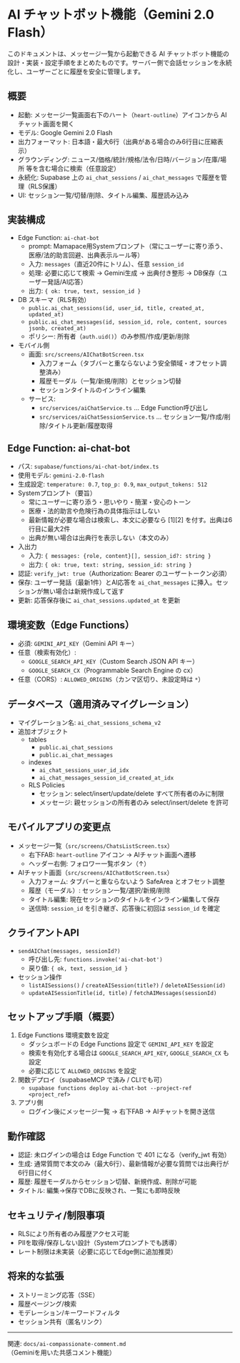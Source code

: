 # AI チャットボット機能（Gemini 2.0 Flash）

このドキュメントは、メッセージ一覧から起動できる AI チャットボット機能の設計・実装・設定手順をまとめたものです。サーバー側で会話セッションを永続化し、ユーザーごとに履歴を安全に管理します。

## 概要
- 起動: メッセージ一覧画面右下のハート（`heart-outline`）アイコンから AI チャット画面を開く
- モデル: Google Gemini 2.0 Flash
- 出力フォーマット: 日本語・最大6行（出典がある場合のみ6行目に圧縮表示）
- グラウンディング: ニュース/価格/統計/規格/法令/日時/バージョン/在庫/場所 等を含む場合に検索（任意設定）
- 永続化: Supabase 上の `ai_chat_sessions` / `ai_chat_messages` で履歴を管理（RLS保護）
- UI: セッション一覧/切替/削除、タイトル編集、履歴読み込み

## 実装構成
- Edge Function: `ai-chat-bot`
  - prompt: Mamapace用Systemプロンプト（常にユーザーに寄り添う、医療/法的助言回避、出典表示ルール等）
  - 入力: `messages`（直近20件にトリム）、任意 `session_id`
  - 処理: 必要に応じて検索 → Gemini生成 → 出典付き整形 → DB保存（ユーザー発話/AI応答）
  - 出力: `{ ok: true, text, session_id }`
- DB スキーマ（RLS有効）
  - `public.ai_chat_sessions(id, user_id, title, created_at, updated_at)`
  - `public.ai_chat_messages(id, session_id, role, content, sources jsonb, created_at)`
  - ポリシー: 所有者（`auth.uid()`）のみ参照/作成/更新/削除
- モバイル側
  - 画面: `src/screens/AIChatBotScreen.tsx`
    - 入力フォーム（タブバーと重ならないよう安全領域・オフセット調整済み）
    - 履歴モーダル（一覧/新規/削除）とセッション切替
    - セッションタイトルのインライン編集
  - サービス:
    - `src/services/aiChatService.ts` … Edge Function呼び出し
    - `src/services/aiChatSessionService.ts` … セッション一覧/作成/削除/タイトル更新/履歴取得

## Edge Function: ai-chat-bot
- パス: `supabase/functions/ai-chat-bot/index.ts`
- 使用モデル: `gemini-2.0-flash`
- 生成設定: `temperature: 0.7`, `top_p: 0.9`, `max_output_tokens: 512`
- Systemプロンプト（要旨）
  - 常にユーザーに寄り添う・思いやり・簡潔・安心のトーン
  - 医療・法的助言や危険行為の具体指示はしない
  - 最新情報が必要な場合は検索し、本文に必要なら [1][2] を付す。出典は6行目に最大2件
  - 出典が無い場合は出典行を表示しない（本文のみ）
- 入出力
  - 入力: `{ messages: {role, content}[], session_id?: string }`
  - 出力: `{ ok: true, text: string, session_id: string }`
- 認証: `verify_jwt: true`（Authorization: Bearer のユーザートークン必須）
- 保存: ユーザー発話（最新1件）とAI応答を `ai_chat_messages` に挿入。セッションが無い場合は新規作成して返す
- 更新: 応答保存後に `ai_chat_sessions.updated_at` を更新

## 環境変数（Edge Functions）
- 必須: `GEMINI_API_KEY`（Gemini API キー）
- 任意（検索有効化）:
  - `GOOGLE_SEARCH_API_KEY`（Custom Search JSON API キー）
  - `GOOGLE_SEARCH_CX`（Programmable Search Engine の cx）
- 任意（CORS）: `ALLOWED_ORIGINS`（カンマ区切り、未設定時は `*`）

## データベース（適用済みマイグレーション）
- マイグレーション名: `ai_chat_sessions_schema_v2`
- 追加オブジェクト
  - tables
    - `public.ai_chat_sessions`
    - `public.ai_chat_messages`
  - indexes
    - `ai_chat_sessions_user_id_idx`
    - `ai_chat_messages_session_id_created_at_idx`
  - RLS Policies
    - セッション: select/insert/update/delete すべて所有者のみに制限
    - メッセージ: 親セッションの所有者のみ select/insert/delete を許可

## モバイルアプリの変更点
- メッセージ一覧（`src/screens/ChatsListScreen.tsx`）
  - 右下FAB: `heart-outline` アイコン → AIチャット画面へ遷移
  - ヘッダー右側: フォロワー一覧ボタン（↑）
- AIチャット画面（`src/screens/AIChatBotScreen.tsx`）
  - 入力フォーム: タブバーと重ならないよう SafeArea とオフセット調整
  - 履歴（モーダル）: セッション一覧/選択/新規/削除
  - タイトル編集: 現在セッションのタイトルをインライン編集して保存
  - 送信時: `session_id` を引き継ぎ、応答後に初回は `session_id` を確定

## クライアントAPI
- `sendAIChat(messages, sessionId?)`
  - 呼び出し先: `functions.invoke('ai-chat-bot')`
  - 戻り値: `{ ok, text, session_id }`
- セッション操作
  - `listAISessions()` / `createAISession(title?)` / `deleteAISession(id)`
  - `updateAISessionTitle(id, title)` / `fetchAIMessages(sessionId)`

## セットアップ手順（概要）
1) Edge Functions 環境変数を設定
   - ダッシュボードの Edge Functions 設定で `GEMINI_API_KEY` を設定
   - 検索を有効化する場合は `GOOGLE_SEARCH_API_KEY`, `GOOGLE_SEARCH_CX` も設定
   - 必要に応じて `ALLOWED_ORIGINS` を設定
2) 関数デプロイ（supabaseMCP で済み / CLIでも可）
   - `supabase functions deploy ai-chat-bot --project-ref <project_ref>`
3) アプリ側
   - ログイン後にメッセージ一覧 → 右下FAB → AIチャットを開き送信

## 動作確認
- 認証: 未ログインの場合は Edge Function で 401 になる（verify_jwt 有効）
- 生成: 通常質問で本文のみ（最大6行）、最新情報が必要な質問では出典行が6行目に付く
- 履歴: 履歴モーダルからセッション切替、新規作成、削除が可能
- タイトル: 編集→保存でDBに反映され、一覧にも即時反映

## セキュリティ/制限事項
- RLSにより所有者のみ履歴アクセス可能
- PIIを取得/保存しない設計（Systemプロンプトでも誘導）
- レート制限は未実装（必要に応じてEdge側に追加推奨）

## 将来的な拡張
- ストリーミング応答（SSE）
- 履歴ページング/検索
- モデレーション/キーワードフィルタ
- セッション共有（匿名リンク）

---
関連: `docs/ai-compassionate-comment.md`（Geminiを用いた共感コメント機能）
